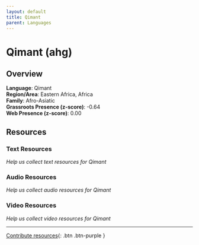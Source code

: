 ```yaml
---
layout: default
title: Qimant
parent: Languages
---
```


# Qimant (ahg)

## Overview

**Language**: Qimant  
**Region/Area**: Eastern Africa, Africa  
**Family**: Afro-Asiatic  
**Grassroots Presence (z-score)**: -0.64  
**Web Presence (z-score)**: 0.00  

## Resources

### Text Resources
*Help us collect text resources for Qimant*

### Audio Resources
*Help us collect audio resources for Qimant*

### Video Resources
*Help us collect video resources for Qimant*

---

[Contribute resources](https://forms.office.com/e/1SfLJx3u1r){: .btn .btn-purple }

